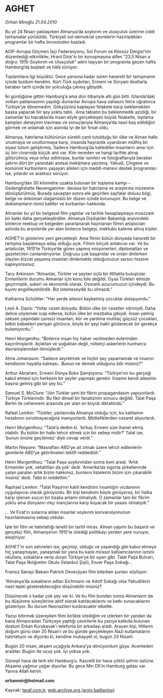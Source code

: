 # AGHET

*Orhan Miroğlu 21.04.2010*

<div class="yazi"><p>Bu yıl 24 Nisan yaklaşırken Almanya’da soykırım ve ulusçuluk üzerine ciddi tartışmalar yürütüldü. Türkiyeli sol-demokrat çevrelerin hazırladıkları programlar bir hafta öncesinden başladı. </p>
<p>AGIF-Avrupa Göçmen İsçi Federasyonu, Sol Forum ve <i>K</i><i>ö</i><i>xs</i><i>ü</i><i>z</i> Dergisi’nin düzenlediği etkinlikler, Hrant Dink’in bir konuşmasına atfen “23,5 Nisan a doğru: 1915-Soykırım ve Ulusçuluk” adını taşıyan bir programla geçen hafta Hamburg’da başladı ve hâlâ sürüyor. </p>
<p>Toplantılara ilgi büyüktü. Gece yarısına kadar süren hararetli bir tartışmanın içinde buldum kendimi. Kürt-Türk aydınları, Ermeni ve Süryani dostlarla beraber tarih içinde bir yolculuğa çıkmış gibiydik.</p>
<p>İki günlüğüne gittim Hamburg’a ama dün itibariyle altı gün bitti. İzlanda’daki volkan patlamasının yaydığı dumanlar Avrupa hava sahasını felce uğratınca Türkiye’ye dönemedim. Gökyüzünü kaplayan felakete karşı beklemekten başka yapacak bir şey yoktu tabii.. Ama tabiatın bu beklenmedik azizliği, bir zamanlar bu topraklarda insan eliyle gerçekleşen büyük felaketle, toplama kampları deneyinin travması ve sonuçlarıyla Almanya’da nasıl baş edildiğini görmek ve anlamak için aslında iyi de bir fırsat oldu. </p>
<p>Almanya, hatırlama kültürünün sürekli canlı tutulduğu bir ülke ve Alman halkı unutmaya ve unutturmaya karşı, insanda hayranlık uyandıran müthiş bir siyasi tutum geliştirmiş. Sadece Hamburg’da katledilen insanların anısı için üç bin civarında küçük anıt var. Kim nereden ve hangi tarihte alınıp götürülmüş veya infaz edilmişse, bunlar isimleri ve fotoğraflarıyla beraber şehrin dört bir yanındaki anıtsal mekânlara yazılmış. Yahudi, Çingene ve komünist kurbanların yaşayan aileleri için maddi-manevi destek programları ise, yıllardır ve aralıksız sürüyor. </p>
<p>Hamburg’dan 30 kilometre uzakta bulunan bir toplama kampı –Gedengkstatte Neuengamme- devasa bir hatırlama ve araştırma müzesine dönüştürülmüş. Burada savaştan sonra ele geçirilen sayfalar dolusu bilgi, belge ve doküman olağanüstü bir düzen içinde korunuyor. Bu belge ve dokümanların tümü katiller ve kurbanları hakkında.</p>
<p>Almanlar bu yıl bir belgesel film yaptılar ve tarihle hesaplaşmaya muazzam bir katkı daha gerçekleştirdiler. Almanya Dışilişkiler Bakanlığı arşivindeki binlerce mektup ve belgeden yararlanarak hazırlanan filmin anlatıcıları aslında bu arşivlerde yer alan binlerce belgeyi, mektubu kaleme almış kişiler. </p>
<p>AGHET’in gösterimi yeni gerçekleşti. Ama filmin bütün dünyada hararetli bir tartışma başlatmaya aday olduğu açık. Filmin birçok anlatıcısı var. Ve bu anlatıcılar, 1915’te Türkiye’de görev yapmış misyonerleri, diplomatları ve gazetecileri canlandırıyorlar. Doğrusu çok başarılılar ve onları dinlerken olayları bizzat yaşamış insanları dinlemekte olduğunuzun sarsıcı hissine kapılıyorsunuz.</p>
<p>Tacy Arkinson: “Almanlar, Türkler ve şeytan üçlü bir ittifakta buluştular. Ermenilerin durumu Almanlar için konu bile değildi. Oysa Türkleri elimize geçirmiştik, askerî ve ekonomik olarak. Osmanlı avucumuzun içindeydi. Bu kıyımı engelleyebilirdik. Biz istemeseydik bu olmazdı.”</p>
<p>Katharina Schüttler: “Her yerde ailesini kaybetmiş çocuklar dolaşıyordu.”</p>
<p>Lesli A. Davis: “Yollar ceset doluydu. Bütün ülke bir cesetler vitriniydi. Daha delice söylemek icap ederse, bütün ülke bir mezbaha gibiydi. İnsan yetmiş seksen yaşındaki çaresiz insanları, kör ve yardıma muhtaç güçsüz çocukları, bitkin bebekleri perişan görünce, böyle bir şeyi hakli gösterecek bir gerekçe bulamıyordu.”</p>
<p>Henri Morgenthu: “Binlerce insan hiç haber verilmeden evlerinden kaçırılmışlardı. Açlıktan ve soğuktan değil, nöbetçi askerlerin hunharca davranışlarından ölmüşlerdi.”</p>
<p>Alma Johansson: “Sadece seyretmek ve hiçbir şey yapamamak ve insanın kendisinin hayatta kalması.. Bunun ne demek olduğunu bilir misiniz?”</p>
<p>Arthur Abraham, Ermeni Dünya Boks Şampiyonu: “Türkiye’nin bu gerçeği kabul etmesi için herkesin bir şeyler yapması gerekir. İnsanın kendi ailesinin başına gelmiş gibi bir şey bu.”</p>
<p>Samuel S. McClure: “Jön Türkler yeni bir fikrin propagandasını yapıyorlardı. Türkiye Türklerindir. Bu fikir dinsel bir fanatizmin sonucu değildi. Talat Paşa Berlin ile cehennem arasında yer alan en büyük diktatördü.”</p>
<p>Rafael Lemkin: “Türkler, yanlarında Almanya olduğu için, bu katliamın hesabının sorulmayacağına inanıyorlardı. Müttefiklerden cesaret alıyorlardı.</p>
<p>Henri Morgenthou: “Talat’a dedim ki, ‘birkaç Ermeni size ihanet etmiş olabilir. Bu bütün bir halkı tehcir etmek için bir sebep midir?’ Talat ise, ‘bunun önüne geçilemez’ diye cevap verdi.”</p>
<p>Martin Niepare: “Masrafları ABD’ye ait olmak üzere tehcir edilenlerin gemilerle ABD’ye getirilmeleri teklifi reddedildi.”</p>
<p>Henri Morgenthou: “Talat Paşa soykırımdan sonra beni aradı. ‘Artık Ermeniler yok, veliahtları da yok’ dedi. ‘Amerika’da sigorta şirketlerinde yatan paraları artık bizim hakkımız, bunların listelerini bizim için çıkarabilir misiniz’ dedi. Tabii ki reddettim.”</p>
<p>Raphael Lemkin: “Talat Paşa’nın katili kendisini insanlığın vicdanının uygulayıcısı olarak görüyordu. Bir kişi kendisini böyle görüyorsa, bir halka karşı işlenen suçun bir başka anlamı olmalıydı. O zamanlar tam bir fikrim yoktu ama dünyanın ırkçı inançlarına karşı koyacak bir yasası olmalıydı.”</p>
<p>... Ve Fırat’ın sularına atılan insanlar soykırım konvansiyonunun hazırlanmasına sebep oldular.</p>
<p>İşte bir film ve hatırlattığı lanetli bir tarihî miras. Alman yapımı bu başarılı ve gerçekçi film, Almanya’nın 1915’te izlediği politikayı yerden yere vuruyor, eleştiriyor. </p>
<p>AGHET’in son sahneleri ise, geçmişi, olduğu ve yaşandığı gibi kabul etmeye hiç yanaşmayan, yanaşmak bir yana bu kanlı mirasın katliamcılarının ismini okullara, sokaklara verip duran Türkiye’ye bir uyarı gibi. Talat Paşa Bulvarı, Talat Paşa İlköğretim Okulu (İstanbul Şişli), Enver Paşa Sokağı...</p>
<p>Fransız Sanayi Bakanı Patrick Devecjiyan film biterken şunları söylüyor:</p>
<p>“Almanya’da sokakların adları Eichmann ve Adolf Sokağı olsa Yahudilerin nasıl tepki gösterebileceğini düşünebilir misiniz? </p>
<p>Düşünecek o kadar çok şey var ki. Ve bu film bundan sonra Almanların da bu düşünme süreçlerine aktif olarak katılacaklarını ve katkı sunacaklarını gösteriyor. Bu durum Neonazileri kızdıracaktır elbette.</p>
<p>Yazıyı bitirmek üzereyken filmi birlikte izlediğim ve izlerken bir yandan da bana Almancadan Türkçeye yaptığı çevirilerle bu yazıya katkıda bulunan dostum Erkan Kurukavak’ı telefonla bir arkadaşı aradı. Arayan kişi, Hitlerin doğum günü olan 20 Nisan’ı ve bu günde gerçekleşen Nazi kutlamalarını hatırlatıyor ve diyordu ki, kendine mukayyet ol, bugün 20 Nisan!.</p>
<p>Bugün 20 nisan, akşam uçağıyla Ankara’ya dönüyordum güya. Acenteden aradılar. Bugün de uçuş yok. İyi yoksa yok.</p>
<p>Güneşli hava da terk etti Hamburg’u. Kasvetli bir hava çöktü şehrin üstüne. Akşama yağmur yağar diyorlar. Bu gece Min Dît’in Hamburg galası var. Yarına Allah kerim.</p>
<p><b>orhanmir@hotmail.com</b></p></div>

Kaynak: [taraf.com.tr](http://www.taraf.com.tr:80/makale/10975.htm), [web.archive.org (arşiv bağlantısı)](http://web.archive.org/web/20100424055139/http://www.taraf.com.tr:80/makale/10975.htm)
